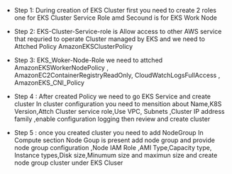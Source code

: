 - Step 1: During creation of EKS Cluster first you need to create 2 roles one for EKS Cluster Service Role amd Secound is for EKS Work Node 

- Step 2: EKS-Cluster-Service-role is Allow access to other AWS service that requried to operate Cluster managed by EKS and we need to Attched Policy  AmazonEKSClusterPolicy

- Step 3: EKS_Woker-Node-Role we need to attched AmazonEKSWorkerNodePolicy , AmazonEC2ContainerRegistryReadOnly, CloudWatchLogsFullAccess , AmazonEKS_CNI_Policy

- Step 4 : After created Policy we need to go EKS Service and create cluster In cluster configuration you need to mensition about Name,K8S Version,Attch Cluster service role,Use VPC, Subnets ,Cluster IP address family ,enable configuration logging then review and create cluster

- Step 5 : once you created cluster you need to add NodeGroup In Compute section Node Goup is present add node group and provide node group configuration ,Node IAM Role ,AMI Type,Capacity type, Instance types,Disk size,Minumum size and maximun size and create node group cluster under EKS Cluser 
